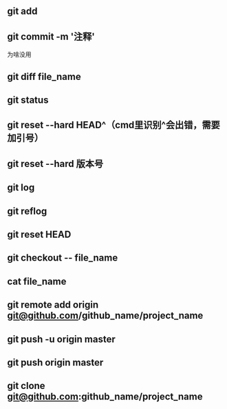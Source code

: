 ## git add
## git commit -m '注释'
为啥没用
## git diff file_name
## git status
## git reset --hard HEAD^（cmd里识别^会出错，需要加引号）
## git reset --hard 版本号
## git log
## git reflog
## git reset HEAD
## git checkout -- file_name
## cat file_name
## git remote add origin git@github.com/github_name/project_name
## git push -u origin master
## git push origin master
## git clone git@github.com:github_name/project_name